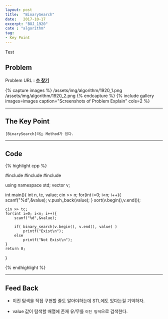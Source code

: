 ```yaml
---
layout: post
title:  "BinarySearch"
date:   2017-10-17
excerpt: "BOJ_1920"
cate : "algorithm"
tag:
- Key Point
---
```


Test

## Problem
Problem URL : **[수 찾기](https://www.acmicpc.net/problem/1920)**

{% capture images %}
    /assets/img/algorithm/1920_1.png
    /assets/img/algorithm/1920_2.png
{% endcapture %}
{% include gallery images=images caption="Screenshots of Problem Explain" cols=2 %}

---

## The Key Point

    [BinarySearch]라는 Method가 있다.
    

---

## Code
{% highlight cpp %}

#include <iostream>
#include <vector>
#include <algorithm>

using namespace std;
vector<int> v;

int main(){
    int n, tc, value;
    cin >> n;
    for(int i=0; i<n; i++){
        scanf("%d",&value);
        v.push_back(value);
    }
    sort(v.begin(),v.end());
    
    cin >> tc;
    for(int i=0; i<n; i++){
        scanf("%d",&value);
        
        if( binary_search(v.begin(), v.end(), value) )
            printf("Exist\n");
        else
            printf("Not Exist\n");
    }
    return 0;
}


{% endhighlight %}

---


## Feed Back 

* 이진 탐색을 직접 구현할 줄도 알아야하는데 STL에도 있다는걸 기억하자.

* value 값이 탐색할 배열에 존재 유/무를 `이진 탐색`으로 검색한다.

